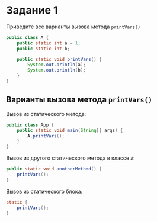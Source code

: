 # Задание 1

Приведите все варианты вызова метода `printVars()`

```java
public class A {
    public static int a = 1;
    public static int b;

    public static void printVars() {
        System.out.println(a);
        System.out.println(b);
    }
}
```

## Варианты вызова метода `printVars()`

Вызов из статического метода:
```java
public class App {
    public static void main(String[] args) {
        A.printVars();
    }
}
```

Вызов из другого статического метода в классе `A`:
```java
public static void anotherMethod() {
    printVars();
}
```

Вызов из статического блока:
```java
static {
    printVars();
}
```

